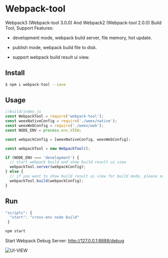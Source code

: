 # Webpack-tool

Webpack3 (Webpack-tool 3.0.0) And Webpack2 (Webpack-tool 2.0.0) Build Tool, Support Features:

- development mode, webpack build server, file memory, hot update.

- publish mode, webpack build file to disk.

- support webpack build result ui view.


## Install

```bash
$ npm i webpack-tool --save
```

## Usage

```js
//build/index.js
const WebpackTool = require('webpack-tool');
const weexNativeConfig = require('./weex/native');
const weexWebConfig = require('./weex/web');
const NODE_ENV = process.env.VIEW;

const webpackConfig = [weexNativeConfig, weexWebConfig];

const webpackTool = new WebpackTool();

if (NODE_ENV === 'development') {
  // start webpack build and show build result ui view
  webpackTool.server(webpackConfig);
} else {
  // if you want to show build result ui view for build mode, please set  process.env.BUILD_VIEW=true
  webpackTool.build(webpackConfig);
}
```


## Run

```js
"scripts": {
  "start": "cross-env node build"
 }   
```

```bash
npm start
```

Start Webpack Debug Server: http://127.0.0.1:8888/debug

![UI-VIEW](https://github.com/hubcarl/webpack-tool/blob/master/doc/webpack-tool-ui-view.png)
